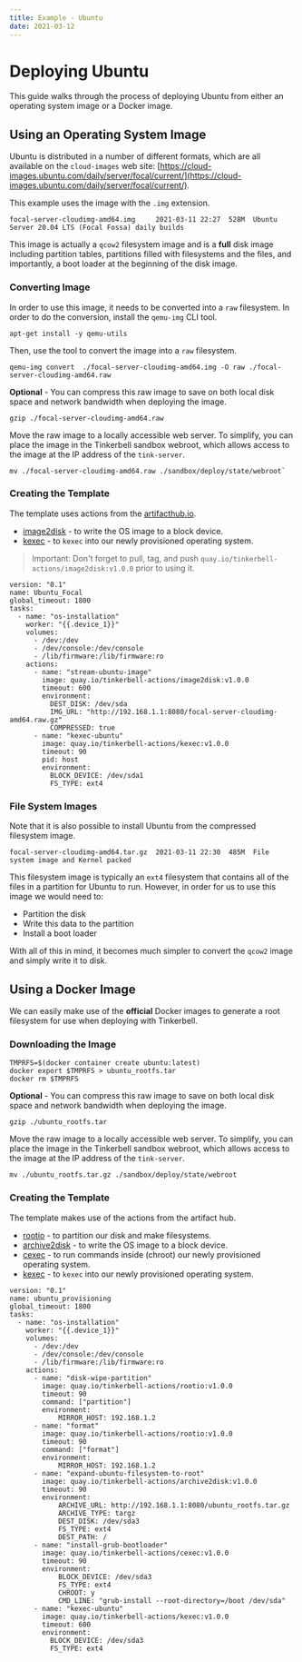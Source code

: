 ```yaml
---
title: Example - Ubuntu
date: 2021-03-12
---
```


# Deploying Ubuntu

This guide walks through the process of deploying Ubuntu from either an operating system image or a Docker image.

## Using an Operating System Image

Ubuntu is distributed in a number of different formats, which are all available on the `cloud-images` web site: [https://cloud-images.ubuntu.com/daily/server/focal/current/](https://cloud-images.ubuntu.com/daily/server/focal/current/). 

This example uses the image with the `.img` extension.

```
focal-server-cloudimg-amd64.img     2021-03-11 22:27  528M  Ubuntu Server 20.04 LTS (Focal Fossa) daily builds
```

This image is actually a `qcow2` filesystem image and is a **full** disk image including partition tables, partitions filled with filesystems and the files, and importantly, a boot loader at the beginning of the disk image.
   
### Converting Image 

In order to use this image, it needs to be converted into a `raw` filesystem. In order to do the conversion, install the `qemu-img` CLI tool.

```
apt-get install -y qemu-utils
```

Then, use the tool to convert the image into a `raw` filesystem.

```
qemu-img convert  ./focal-server-cloudimg-amd64.img -O raw ./focal-server-cloudimg-amd64.raw
```

**Optional** - You can compress this raw image to save on both local disk space and network bandwidth when deploying the image.

```
gzip ./focal-server-cloudimg-amd64.raw
```

Move the raw image to a locally accessible web server. To simplify, you can place the image in the Tinkerbell sandbox webroot, which allows access to the image at the IP address of the `tink-server`.

```
mv ./focal-server-cloudimg-amd64.raw ./sandbox/deploy/state/webroot`
```

### Creating the Template

The template uses actions from the [artifacthub.io](https://artifacthub.io).

- [image2disk](https://artifacthub.io/packages/tbaction/tinkerbell-community/image2disk) - to write the OS image to a block device.
- [kexec](https://artifacthub.io/packages/tbaction/tinkerbell-community/kexec) - to `kexec` into our newly provisioned operating system.

> Important: Don't forget to pull, tag, and push `quay.io/tinkerbell-actions/image2disk:v1.0.0` prior to using it.

```
version: "0.1"
name: Ubuntu_Focal
global_timeout: 1800
tasks:
  - name: "os-installation"
	worker: "{{.device_1}}"
	volumes:
	  - /dev:/dev
	  - /dev/console:/dev/console
	  - /lib/firmware:/lib/firmware:ro
	actions:
      - name: "stream-ubuntu-image"
        image: quay.io/tinkerbell-actions/image2disk:v1.0.0
		timeout: 600
		environment:
		  DEST_DISK: /dev/sda
		  IMG_URL: "http://192.168.1.1:8080/focal-server-cloudimg-amd64.raw.gz"
		  COMPRESSED: true
      - name: "kexec-ubuntu"
	    image: quay.io/tinkerbell-actions/kexec:v1.0.0
	    timeout: 90
	    pid: host
	    environment:
    	  BLOCK_DEVICE: /dev/sda1
	  	  FS_TYPE: ext4
```

### File System Images

Note that it is also possible to install Ubuntu from the compressed filesystem image. 

```
focal-server-cloudimg-amd64.tar.gz  2021-03-11 22:30  485M  File system image and Kernel packed
```

This filesystem image is typically an `ext4` filesystem that contains all of the files in a partition for Ubuntu to run. However, in order for us to use this image we would need to:

- Partition the disk
- Write this data to the partition
- Install a boot loader

With all of this in mind, it becomes much simpler to convert the `qcow2` image and simply write it to disk.

## Using a Docker Image

We can easily make use of the **official** Docker images to generate a root filesystem for use when deploying with Tinkerbell.

### Downloading the Image

```
TMPRFS=$(docker container create ubuntu:latest)
docker export $TMPRFS > ubuntu_rootfs.tar
docker rm $TMPRFS
```

**Optional** - You can compress this raw image to save on both local disk space and network bandwidth when deploying the image.

```
gzip ./ubuntu_rootfs.tar
```

Move the raw image to a locally accessible web server. To simplify, you can place the image in the Tinkerbell sandbox webroot, which allows access to the image at the IP address of the `tink-server`. 

```
mv ./ubuntu_rootfs.tar.gz ./sandbox/deploy/state/webroot
```

### Creating the Template

The template makes use of the actions from the artifact hub.

- [rootio](https://artifacthub.io/packages/tbaction/tinkerbell-community/rootio) - to partition our disk and make filesystems.
- [archive2disk](https://artifacthub.io/packages/tbaction/tinkerbell-community/archive2disk) - to write the OS image to a block device.
- [cexec](https://artifacthub.io/packages/tbaction/tinkerbell-community/cexec) - to run commands inside (chroot) our newly provisioned operating system.
- [kexec](https://artifacthub.io/packages/tbaction/tinkerbell-community/kexec) - to `kexec` into our newly provisioned operating system. 

```
version: "0.1"
name: ubuntu_provisioning
global_timeout: 1800
tasks:
  - name: "os-installation"
	worker: "{{.device_1}}"
	volumes:
	  - /dev:/dev
	  - /dev/console:/dev/console
	  - /lib/firmware:/lib/firmware:ro
	actions:
	  - name: "disk-wipe-partition"
		image: quay.io/tinkerbell-actions/rootio:v1.0.0
		timeout: 90
		command: ["partition"]
		environment:
			MIRROR_HOST: 192.168.1.2
	  - name: "format"
		image: quay.io/tinkerbell-actions/rootio:v1.0.0
		timeout: 90
		command: ["format"]
		environment:
			MIRROR_HOST: 192.168.1.2
	  - name: "expand-ubuntu-filesystem-to-root"
	    image: quay.io/tinkerbell-actions/archive2disk:v1.0.0
	    timeout: 90
	    environment:
		    ARCHIVE_URL: http://192.168.1.1:8080/ubuntu_rootfs.tar.gz
		    ARCHIVE_TYPE: targz
		    DEST_DISK: /dev/sda3
		    FS_TYPE: ext4
		    DEST_PATH: /
      - name: "install-grub-bootloader"
        image: quay.io/tinkerbell-actions/cexec:v1.0.0
        timeout: 90
		environment:
  	        BLOCK_DEVICE: /dev/sda3
            FS_TYPE: ext4
            CHROOT: y
            CMD_LINE: "grub-install --root-directory=/boot /dev/sda"
	  - name: "kexec-ubuntu"
		image: quay.io/tinkerbell-actions/kexec:v1.0.0
		timeout: 600
		environment:
		  BLOCK_DEVICE: /dev/sda3
		  FS_TYPE: ext4
```
